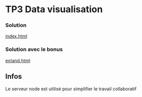 # TP3 Data visualisation
### Solution
[index.html](https://github.com/pi-aire/dataViz-tp3/blob/main/public/index.html)
### Solution avec le bonus
[extand.html](https://github.com/pi-aire/dataViz-tp3/blob/main/public/extand.html)

## Infos
Le serveur node est utilisé pour simplifier le travail collaboratif
